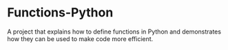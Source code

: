 # Functions-Python
A project that explains how to define functions in Python and demonstrates how they can be used to make code more efficient.

